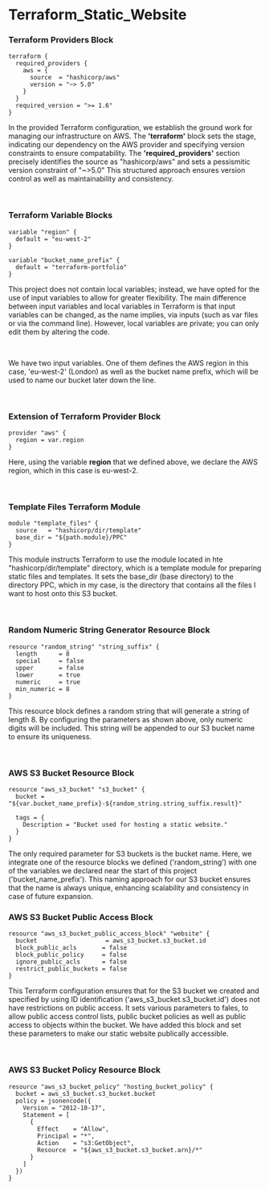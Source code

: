 # Terraform_Static_Website

### Terraform Providers Block
```hcl
terraform {
  required_providers {
    aws = {
      source  = "hashicorp/aws"
      version = "~> 5.0"
    }
  }
  required_version = ">= 1.6"
}
```
In the provided Terraform configuration, we establish the ground work for managing our infrastructure on AWS. The <strong>'terraform'</strong> block sets the stage, indicating our dependency on the AWS provider and specifying version constraints to ensure compatability. The <strong>'required_providers'</strong> section precisely identifies the source as "hashicorp/aws" and sets a pessismitic version constraint of "~>5.0" This structured approach ensures version control as well as maintainability and consistency. 

<br>

### Terraform Variable Blocks 

```hcl
variable "region" {
  default = "eu-west-2"
}

variable "bucket_name_prefix" {
  default = "terraform-portfolio"
}
```
This project does not contain local variables; instead, we have opted for the use of input variables to allow for greater flexibility. The main difference between input variables and local variables in Terraform is that input variables can be changed, as the name implies, via inputs (such as var files or via the command line). However, local variables are private; you can only edit them by altering the code.

<br>

We have two input variables. One of them defines the AWS region in this case, 'eu-west-2' (London) as well as the bucket name prefix, which will be used to name our bucket later down the line.

<br>

### Extension of Terraform Provider Block

```hcl
provider "aws" {
  region = var.region
}
```

Here, using the variable <strong>region</strong> that we defined above, we declare the AWS region, which in this case is eu-west-2.

<br>

### Template Files Terraform Module 

```hcl
module "template_files" {
  source   = "hashicorp/dir/template"
  base_dir = "${path.module}/PPC"
}
```

This module instructs Terraform to use the module located in hte "hashicorp/dir/template" directory, which is a template module for preparing static files and templates. It sets the base_dir (base directory) to the directory PPC, which in my case, is the directory that contains all the files I want to host onto this S3 bucket.

<br>

### Random Numeric String Generator Resource Block

```hcl
resource "random_string" "string_suffix" {
  length      = 8
  special     = false
  upper       = false
  lower       = true
  numeric     = true
  min_numeric = 8
}
```
This resource block defines a random string that will generate a string of length 8. By configuring the parameters as shown above, only numeric digits will be included. This string will be appended to our S3 bucket name to ensure its uniqueness.

<br>

### AWS S3 Bucket Resource Block

```hcl
resource "aws_s3_bucket" "s3_bucket" {
  bucket = "${var.bucket_name_prefix}-${random_string.string_suffix.result}"

  tags = {
    Description = "Bucket used for hosting a static website."
  }
}
```

The only required parameter for S3 buckets is the bucket name. Here, we integrate one of the resource blocks we defined ('random_string') with one of the variables we declared near the start of this project ('bucket_name_prefix'). This naming approach for our S3 bucket ensures that the name is always unique, enhancing scalability and consistency in case of future expansion.

### AWS S3 Bucket Public Access Block 

```hcl
resource "aws_s3_bucket_public_access_block" "website" {
  bucket                   = aws_s3_bucket.s3_bucket.id
  block_public_acls       = false
  block_public_policy     = false
  ignore_public_acls      = false
  restrict_public_buckets = false
}
```

This Terraform configuration ensures that for the S3 bucket we created and specified by using ID identification ('aws_s3_bucket.s3_bucket.id') does not have restrictions on public access. It sets various parameters to fales, to allow public access control lists, public bucket policies as well as public access to objects within the bucket. We have added this block and set these parameters to make our static website publically accessible. 

<br>

### AWS S3 Bucket Policy Resource Block 

```hcl
resource "aws_s3_bucket_policy" "hosting_bucket_policy" {
  bucket = aws_s3_bucket.s3_bucket.bucket
  policy = jsonencode({
    Version = "2012-10-17",
    Statement = [
      {
        Effect    = "Allow",
        Principal = "*",
        Action    = "s3:GetObject",
        Resource  = "${aws_s3_bucket.s3_bucket.arn}/*"
      }
    ]
  })
}
```




